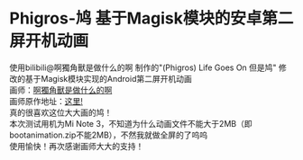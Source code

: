 # Phigros-鸠 基于Magisk模块的安卓第二屏开机动画
使用bilibili@啊獨角獸是做什么的啊  制作的"(Phigros)  Life Goes On 但是鸠" 修改的基于Magisk模块实现的Android第二屏开机动画<br>
画师：[啊獨角獸是做什么的啊](https://space.bilibili.com/14970147?share_medium=android&share_source=more&bbid=XU9ADED92362E74AEA9E3FC3C9FDBBACCA875&ts=1665936428904)
<br>画师原作地址：[这里!](http://b23.tv/od0sXmm)<br>
真的很喜欢这位大大画的鸠！<br>
本次测试用机为Mi Note 3，不知道为什么动画文件不能大于2MB（即bootanimation.zip不能2MB），不然我就做全屏的了呜呜
<br>使用愉快！再次感谢画师大大的支持！
